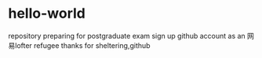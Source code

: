 # hello-world
repository
preparing for postgraduate exam
sign up github account as an 网易lofter refugee
thanks for sheltering,github
